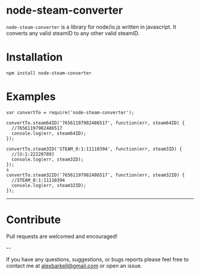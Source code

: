 # node-steam-converter

```node-steam-converter``` is a library for node/io.js written in javascript. It converts any valid steamID to any other valid steamID.

# Installation

```
npm install node-steam-converter
```

# Examples

```
var convertTo = require('node-steam-converter');

convertTo.steam64ID('76561197982486517', function(err, steam64ID) {
  //76561197982486517
  console.log(err, steam64ID);
});

convertTo.steam3ID('STEAM_0:1:11110394', function(err, steam3ID) {
  //[U:1:22220789]
  console.log(err, steam3ID);
});
s
convertTo.steam32ID('76561197982486517', function(err, steam32ID) {
  //STEAM_0:1:11110394
  console.log(err, steam32ID);
});

```



---

# Contribute

Pull requests are welcomed and encouraged!

--

If you have any questions, suggestions, or bugs reports please feel free to contact me at alexbarkell@gmail.com or open an issue.

